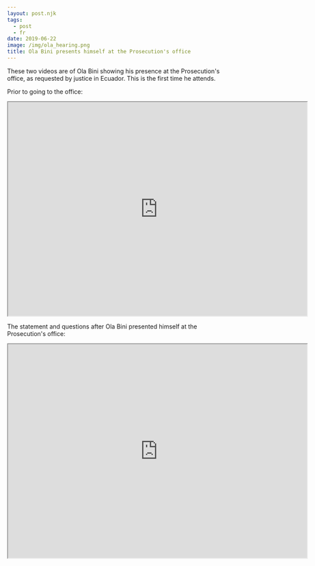```yaml
---
layout: post.njk
tags:
  - post
  - fr
date: 2019-06-22
image: /img/ola_hearing.png
title: Ola Bini presents himself at the Prosecution's office
---
```

These two videos are of Ola Bini showing his presence at the Prosecution's office, as requested by justice in Ecuador. This is the first time he attends.

Prior to going to the office:
<center><iframe width="700" height="500"
src="https://archive.org/details/Ola21JuneVideo1_201906">
</iframe></center>

The statement and questions after Ola Bini presented himself at the Prosecution's office:
<center><iframe width="700" height="500"
src="https://archive.org/details/signatures_freeolabini_Ola2">
</iframe></center>

